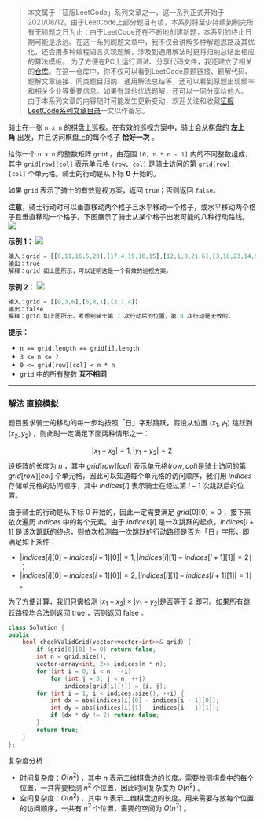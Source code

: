 > 本文属于「征服LeetCode」系列文章之一，这一系列正式开始于2021/08/12。由于LeetCode上部分题目有锁，本系列将至少持续到刷完所有无锁题之日为止；由于LeetCode还在不断地创建新题，本系列的终止日期可能是永远。在这一系列刷题文章中，我不仅会讲解多种解题思路及其优化，还会用多种编程语言实现题解，涉及到通用解法时更将归纳总结出相应的算法模板。
> <b></b>
> 为了方便在PC上运行调试、分享代码文件，我还建立了相关的[仓库](https://github.com/memcpy0/LeetCode-Conquest)。在这一仓库中，你不仅可以看到LeetCode原题链接、题解代码、题解文章链接、同类题目归纳、通用解法总结等，还可以看到原题出现频率和相关企业等重要信息。如果有其他优选题解，还可以一同分享给他人。
> <b></b>
> 由于本系列文章的内容随时可能发生更新变动，欢迎关注和收藏[征服LeetCode系列文章目录](https://memcpy0.blog.csdn.net/article/details/119656559)一文以作备忘。

骑士在一张 `n x n` 的棋盘上巡视。在有效的巡视方案中，骑士会从棋盘的 **左上角** 出发，并且访问棋盘上的每个格子 **恰好一次** 。

给你一个 `n x n` 的整数矩阵 `grid` ，由范围 `[0, n * n - 1]` 内的不同整数组成，其中 `grid[row][col]` 表示单元格 `(row, col)` 是骑士访问的第 `grid[row][col]` 个单元格。骑士的行动是从下标 **0** 开始的。

如果 `grid` 表示了骑士的有效巡视方案，返回 `true`；否则返回 `false`。

**注意**，骑士行动时可以垂直移动两个格子且水平移动一个格子，或水平移动两个格子且垂直移动一个格子。下图展示了骑士从某个格子出发可能的八种行动路线。  
![](https://assets.leetcode.com/uploads/2018/10/12/knight.png)

**示例 1：**
![](https://assets.leetcode.com/uploads/2022/12/28/yetgriddrawio-5.png)
```js
输入：grid = [[0,11,16,5,20],[17,4,19,10,15],[12,1,8,21,6],[3,18,23,14,9],[24,13,2,7,22]]
输出：true
解释：grid 如上图所示，可以证明这是一个有效的巡视方案。
```
**示例 2：**
![](https://assets.leetcode.com/uploads/2022/12/28/yetgriddrawio-6.png)
```js
输入：grid = [[0,3,6],[5,8,1],[2,7,4]]
输出：false
解释：grid 如上图所示，考虑到骑士第 7 次行动后的位置，第 8 次行动是无效的。
```
**提示：**
- `n == grid.length == grid[i].length`
- `3 <= n <= 7`
- `0 <= grid[row][col] < n * n`
- `grid` 中的所有整数 **互不相同**

---
### 解法 直接模拟
题目要求骑士的移动的每一步均按照「日」字形跳跃，假设从位置 $(x_1, y_1)$ 跳跃到 $(x_2, y_2)$ ，则此时一定满足下面两种情形之一：

$$|x_1 - x_2| = 1, |y_1 - y_2| = 2$$
​
设矩阵的长度为 $n$ ，其中 $grid[row][col]$ 表示单元格$(row,col)$是骑士访问的第 $grid[row][col]$ 个单元格，因此可以知道每个单元格的访问顺序，我们用 $indices$ 存储单元格的访问顺序，其中 $indices[i]$ 表示骑士在经过第 $i-1$ 次跳跃后的位置。

由于骑士的行动是从下标 $0$ 开始的，因此一定需要满足 $grid[0][0]=0$ ，接下来依次遍历 $indices$ 中的每个元素。由于 $indices[i]$ 是一次跳跃的起点，$indices[i+1]$ 是该次跳跃的终点，则依次检测每一次跳跃的行动路径是否为「日」字形，即满足如下条件：
- $|\textit{indices}[i][0] - \textit{indices}[i+1][0]| = 1, |\textit{indices}[i][1] - \textit{indices}[i+1][1]| = 2∣$ ；
- $|\textit{indices}[i][0] - \textit{indices}[i+1][0]| = 2, |\textit{indices}[i][1] - \textit{indices}[i+1][1]| = 1∣$ 。

为了方便计算，我们只需检测 $|x_1 - x_2| \times |y_1 - y_2|$ ​是否等于 $2$ 即可。如果所有跳跃路径均合法则返回 $\text{true}$ ，否则返回 $\text{false}$ 。
```cpp
class Solution {
public:
    bool checkValidGrid(vector<vector<int>>& grid) {
        if (grid[0][0] != 0) return false;
        int n = grid.size();
        vector<array<int, 2>> indices(n * n);
        for (int i = 0; i < n; ++i) 
            for (int j = 0; j < n; ++j)
                indices[grid[i][j]] = {i, j};
        for (int i = 1; i < indices.size(); ++i) {
            int dx = abs(indices[i][0] - indices[i - 1][0]);
            int dy = abs(indices[i][1] - indices[i - 1][1]);
            if (dx * dy != 2) return false;
        }
        return true;
    }
};
```
复杂度分析：
- 时间复杂度：$O(n^2)$ ，其中 $n$ 表示二维棋盘边的长度。需要检测棋盘中的每个位置，一共需要检测 $n^2$ 个位置，因此时间复杂度为 $O(n^2)$ 。
- 空间复杂度：$O(n^2)$ ，其中 $n$ 表示二维棋盘边的长度。用来需要存放每个位置的访问顺序，一共有 $n^2$ 个位置，需要的空间为 $O(n^2)$ 。